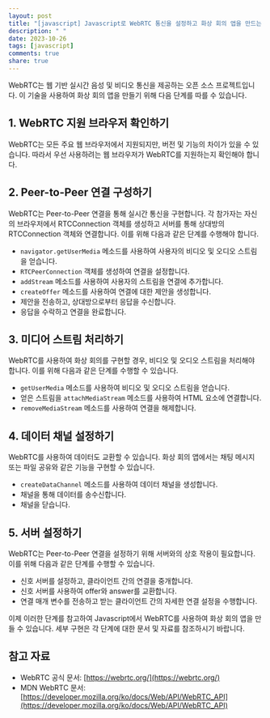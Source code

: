 ```yaml
---
layout: post
title: "[javascript] Javascript로 WebRTC 통신을 설정하고 화상 회의 앱을 만드는 방법에 대해 알려주세요."
description: " "
date: 2023-10-26
tags: [javascript]
comments: true
share: true
---
```


WebRTC는 웹 기반 실시간 음성 및 비디오 통신을 제공하는 오픈 소스 프로젝트입니다. 이 기술을 사용하여 화상 회의 앱을 만들기 위해 다음 단계를 따를 수 있습니다.

## 1. WebRTC 지원 브라우저 확인하기
WebRTC는 모든 주요 웹 브라우저에서 지원되지만, 버전 및 기능의 차이가 있을 수 있습니다. 따라서 우선 사용하려는 웹 브라우저가 WebRTC를 지원하는지 확인해야 합니다.

## 2. Peer-to-Peer 연결 구성하기
WebRTC는 Peer-to-Peer 연결을 통해 실시간 통신을 구현합니다. 각 참가자는 자신의 브라우저에서 RTCConnection 객체를 생성하고 서버를 통해 상대방의 RTCConnection 객체와 연결합니다. 이를 위해 다음과 같은 단계를 수행해야 합니다.
   
   - `navigator.getUserMedia` 메소드를 사용하여 사용자의 비디오 및 오디오 스트림을 얻습니다.
   - `RTCPeerConnection` 객체를 생성하여 연결을 설정합니다.
   - `addStream` 메소드를 사용하여 사용자의 스트림을 연결에 추가합니다.
   - `createOffer` 메소드를 사용하여 연결에 대한 제안을 생성합니다.
   - 제안을 전송하고, 상대방으로부터 응답을 수신합니다.
   - 응답을 수락하고 연결을 완료합니다.
   
## 3. 미디어 스트림 처리하기
WebRTC를 사용하여 화상 회의를 구현할 경우, 비디오 및 오디오 스트림을 처리해야 합니다. 이를 위해 다음과 같은 단계를 수행할 수 있습니다.

   - `getUserMedia` 메소드를 사용하여 비디오 및 오디오 스트림을 얻습니다.
   - 얻은 스트림을 `attachMediaStream` 메소드를 사용하여 HTML 요소에 연결합니다.
   - `removeMediaStream` 메소드를 사용하여 연결을 해제합니다.
   
## 4. 데이터 채널 설정하기
WebRTC를 사용하여 데이터도 교환할 수 있습니다. 화상 회의 앱에서는 채팅 메시지 또는 파일 공유와 같은 기능을 구현할 수 있습니다.

   - `createDataChannel` 메소드를 사용하여 데이터 채널을 생성합니다.
   - 채널을 통해 데이터를 송수신합니다.
   - 채널을 닫습니다.
   
## 5. 서버 설정하기
WebRTC는 Peer-to-Peer 연결을 설정하기 위해 서버와의 상호 작용이 필요합니다. 이를 위해 다음과 같은 단계를 수행할 수 있습니다.

   - 신호 서버를 설정하고, 클라이언트 간의 연결을 중개합니다.
   - 신호 서버를 사용하여 offer와 answer를 교환합니다.
   - 연결 매개 변수를 전송하고 받는 클라이언트 간의 자세한 연결 설정을 수행합니다.
   
이제 이러한 단계를 참고하여 Javascript에서 WebRTC를 사용하여 화상 회의 앱을 만들 수 있습니다. 세부 구현은 각 단계에 대한 문서 및 자료를 참조하시기 바랍니다.

## 참고 자료
- WebRTC 공식 문서: [https://webrtc.org/](https://webrtc.org/)
- MDN WebRTC 문서: [https://developer.mozilla.org/ko/docs/Web/API/WebRTC_API](https://developer.mozilla.org/ko/docs/Web/API/WebRTC_API)